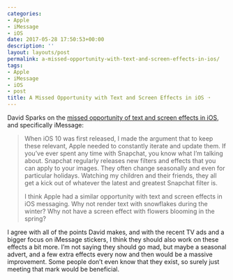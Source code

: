 ```yaml
---
categories:
- Apple
- iMessage
- iOS
date: 2017-05-28 17:50:53+00:00
description: ''
layout: layouts/post
permalink: a-missed-opportunity-with-text-and-screen-effects-in-ios/
tags:
- Apple
- iMessage
- iOS
- post
title: A Missed Opportunity with Text and Screen Effects in iOS ➝
---
```


<div class="kg-card-markdown"><!-- link[https://www.macsparky.com/blog/2017/5/a-missed-opportunity-with-text-and-screen-effects-in-ios] --></p>
<p>David Sparks on the <a href="https://www.macsparky.com/blog/2017/5/a-missed-opportunity-with-text-and-screen-effects-in-ios">missed opportunity of text  and screen effects in iOS</a>, and specifically iMessage:</p>
<blockquote>
<p>When iOS 10 was first released, I made the argument that to keep these relevant, Apple needed to constantly iterate and update them. If you&#8217;ve ever spent any time with Snapchat, you know what I&#8217;m talking about. Snapchat regularly releases new filters and effects that you can apply to your images. They often change seasonally and even for particular holidays. Watching my children and their friends, they all get a kick out of whatever the latest and greatest Snapchat filter is.</p>
<p>I think Apple had a similar opportunity with text and screen effects in iOS messaging. Why not render text with snowflakes during the winter? Why not have a screen effect with flowers blooming in the spring?</p>
</blockquote>
<p>I agree with all of the points David makes, and with the recent TV ads and a bigger focus on iMessage stickers, I think they should also work on these effects a bit more. I&#8217;m not saying they should go mad, but maybe a seasonal advert, and a few extra effects every now and then would be a massive improvement.  Some people don&#8217;t even know that they exist, so surely just meeting that mark would be beneficial.</p>
</div>